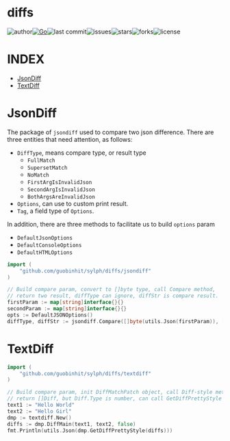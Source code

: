 # diffs

![author](https://img.shields.io/badge/author-chariesgavin-blueviolet.svg)[![Go](https://github.com/guobinhit/sylph/actions/workflows/go.yml/badge.svg)](https://github.com/guobinhit/sylph/actions/workflows/go.yml)![last commit](https://img.shields.io/github/last-commit/guobinhit/sylph.svg)![issues](https://img.shields.io/github/issues/guobinhit/sylph.svg)![stars](https://img.shields.io/github/stars/guobinhit/sylph.svg)![forks](https://img.shields.io/github/forks/guobinhit/sylph.svg)![license](https://img.shields.io/github/license/guobinhit/sylph.svg)

# INDEX

- [JsonDiff](#jsondiff)
- [TextDiff](#textdiff)

# JsonDiff

The package of `jsondiff` used to compare two json difference.
There are three entities that need attention, as follows:

- `DiffType`, means compare type, or result type
  - `FullMatch`
  - `SupersetMatch`
  - `NoMatch`
  - `FirstArgIsInvalidJson`
  - `SecondArgIsInvalidJson`
  - `BothArgsAreInvalidJson`
- `Options`, can use to custom print result.
- `Tag`, a field type of `Options`.

In addition, there are three methods to facilitate us to build `options` param
- `DefaultJsonOptions`
- `DefaultConsoleOptions`
- `DefaultHTMLOptions`


```go
import (
    "github.com/guobinhit/sylph/diffs/jsondiff"
)

// Build compare param, convert to []byte type, call Compare method,
// return two result, diffType can ignore, diffStr is compare result.
firstParam := map[string]interface{}{}
secondParam := map[string]interface{}{}
opts := DefaultJSONOptions()
diffType, diffStr := jsondiff.Compare([]byte(utils.Json(firstParam)), []byte(utils.Json(secondParam)), opts)
```


# TextDiff


```go
import (
    "github.com/guobinhit/sylph/diffs/textdiff"
)

// Build compare param, init DiffMatchPatch object, call Diff-style method,
// return []Diff, but Diff.Type is number, can call GetDiffPrettyStyle method get pretty result.
text1 := "Hello World"
text2 := "Hello Girl"
dmp := textdiff.New()
diffs := dmp.DiffMain(text1, text2, false)
fmt.Println(utils.Json(dmp.GetDiffPrettyStyle(diffs)))
```



